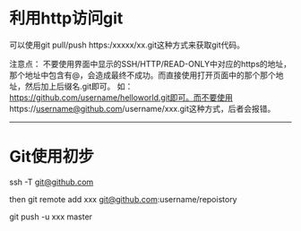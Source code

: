 利用http访问git
===

可以使用git pull/push https:/xxxxx/xx.git这种方式来获取git代码。

注意点：
不要使用界面中显示的SSH/HTTP/READ-ONLY中对应的https的地址，那个地址中包含有@，会造成最终不成功。而直接使用打开页面中的那个那个地址，然后加上后缀名.git即可。
如：https://github.com/username/helloworld.git即可。而不要使用
https://username@github.com/username/xxx.git这种方式，后者会报错。



***
Git使用初步
===

ssh -T git@github.com

then git remote add xxx git@github.com:username/repoistory

git push -u xxx master

